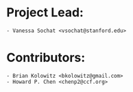 # Project Lead:

    - Vanessa Sochat <vsochat@stanford.edu>

# Contributors:

    - Brian Kolowitz <bkolowitz@gmail.com>
    - Howard P. Chen <chenp2@ccf.org>
